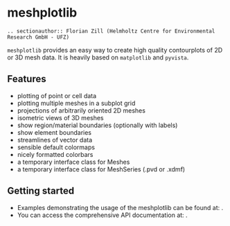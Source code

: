 # meshplotlib

```{eval-rst}
.. sectionauthor:: Florian Zill (Helmholtz Centre for Environmental Research GmbH - UFZ)
```

`meshplotlib` provides an easy way to create high quality contourplots of 2D or 3D mesh data.
It is heavily based on `matplotlib` and `pyvista`.

## Features

- plotting of point or cell data
- plotting multiple meshes in a subplot grid
- projections of arbitrarily oriented 2D meshes
- isometric views of 3D meshes
- show region/material boundaries (optionally with labels)
- show element boundaries
- streamlines of vector data
- sensible default colormaps
- nicely formatted colorbars
- a temporary interface class for Meshes
- a temporary interface class for MeshSeries (.pvd or .xdmf)

## Getting started

- Examples demonstrating the usage of the meshplotlib can be found at: [](../auto_examples/howto_meshplotlib/index).
- You can access the comprehensive API documentation at: [](../reference/ogstools.meshplotlib).
